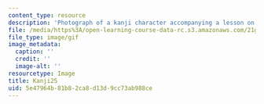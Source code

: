 ```yaml
---
content_type: resource
description: 'Photograph of a kanji character accompanying a lesson on Japanese. '
file: /media/https%3A/open-learning-course-data-rc.s3.amazonaws.com/21g-504-japanese-iv-spring-2009/5e47964b81b82ca8d13d9cc73ab988ce_Kanji25.gif
file_type: image/gif
image_metadata:
  caption: ''
  credit: ''
  image-alt: ''
resourcetype: Image
title: Kanji25
uid: 5e47964b-81b8-2ca8-d13d-9cc73ab988ce
---
```

